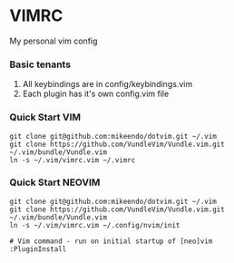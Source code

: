 # VIMRC

My personal vim config


### Basic tenants
1. All keybindings are in config/keybindings.vim
2. Each plugin has it's own config.vim file

### Quick Start VIM
```
git clone git@github.com:mikeendo/dotvim.git ~/.vim
git clone https://github.com/VundleVim/Vundle.vim.git ~/.vim/bundle/Vundle.vim
ln -s ~/.vim/vimrc.vim ~/.vimrc
```

### Quick Start NEOVIM
```
git clone git@github.com:mikeendo/dotvim.git ~/.vim
git clone https://github.com/VundleVim/Vundle.vim.git ~/.vim/bundle/Vundle.vim
ln -s ~/.vim/vimrc.vim ~/.config/nvim/init
```

```
# Vim command - run on initial startup of [neo]vim
:PluginInstall
```
